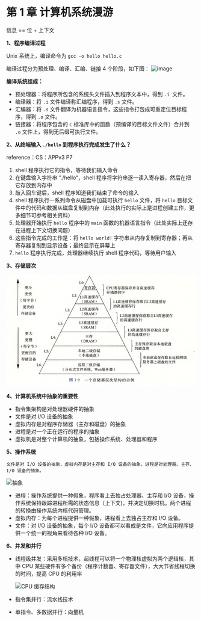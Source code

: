 # 第 1 章  计算机系统漫游

信息 == 位 + 上下文

**1、程序编译过程**

  Unix 系统上，编译命令为 `gcc -o hello hello.c` 
	
  编译过程分为预处理、编译、汇编、链接 4 个阶段，如下图：
![image](https://user-images.githubusercontent.com/56211928/141664419-d8d40b3b-0b5b-40f0-8d81-7e958ba72a24.png)

**编译系统组成：** 

- 预处理器：将程序所包含的系统头文件插入到程序文本中，得到 `.i `文件。
- 编译器：将 `.i` 文件编译称汇编程序，得到 `.s` 文件。
- 汇编器：将 `.s` 文件翻译为机器语言指令，这些指令打包成可重定位目标程序，得到 `.o` 文件。
- 链接器：将程序包含的 `C` 标准库中的函数（预编译的目标文件文件）合并到 `.o` 文件上，得到无后缀可执行文件。

**2、从终端输入 `./hello` 到程序执行完成发生了什么？** 

reference：CS：APPv3 P7

1. shell 程序执行它的指令，等待我们输入命令
2. 在键盘输入字符串 ”./hello“，shell 程序将字符串逐一读入寄存器，然后在把它存放到内存中
3. 敲入回车键后，shell 程序知道我们结束了命令的输入
4. shell 程序执行一系列命令从磁盘中加载可执行 `hello` 文件，将 `hello` 目标文件中的代码和数据从磁盘复制到内存（此处执行的实际上是进程创建工作，更多细节可参考相关资料）
5. 处理器开始执行 `hello` 程序中的 `main` 函数的机器语言指令（此处实际上还存在进程上下文切换问题）
6. 这些指令完成的工作是：将 `hello world!` 字符串从内存复制到寄存器；再从寄存器复制到显示设备；最终显示在屏幕上
7. `hello` 程序执行完成，处理器继续执行 shell 程序代码，等待用户输入



**3、存储层次** 

![存储层次](img/fig1_9.png)



**4、计算机系统中抽象的重要性** 

- 指令集架构是对处理器硬件的抽象
- 文件是对 I/O 设备的抽象
- 虚拟内存是对程序存储器（主存和磁盘）的抽象
- 进程是对一个正在运行的程序的抽象
- 虚拟机是对整个计算机的抽象，包括操作系统、处理器和程序



**5、操作系统**

	文件是对 I/O 设备的抽象，虚拟内存是对主存和 I/O 设备的抽象，进程是对处理器、主存、I/O 设备的抽象。
![抽象](https://user-images.githubusercontent.com/56211928/141665094-4d528b0e-f4ee-4316-9151-e4c056f5d6a9.png)

- 进程：操作系统提供一种假象，程序看上去独占处理器、主存和 I/O 设备，操作系统保持跟踪进程所需的状态信息（上下文)，并决定切换时机。两个进程的转换由操作系统内核代码管理。
- 虚拟内存：为每个进程提供一种假象，进程看上去独占主存和 I/O 设备。
- 文件：对 I/O 设备的抽象，每个 I/O 设备都可以看成是文件，它向应用程序提供一个统一的视角来看待各种 I/O 设备。
		

**6、并发和并行**

- 线程级并发：采用多核技术，超线程可以将一个物理核虚拟为两个逻辑核，其中 CPU 某些硬件有多个备份（程序计数器、寄存器文件），大大节省线程切换的时间，提高 CPU 的利用率

  ![CPU 缓存结构](https://user-images.githubusercontent.com/56211928/141665107-483afa91-1144-418d-aa65-24b3d247e87e.png)			

- 指令集并行：流水线技术
- 单指令、多数据并行：向量机
	

 

